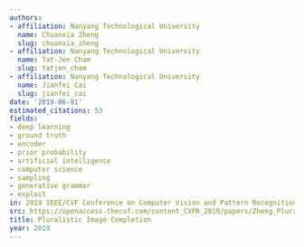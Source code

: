 ```yaml
---
authors:
- affiliation: Nanyang Technological University
  name: Chuanxia Zheng
  slug: chuanxia_zheng
- affiliation: Nanyang Technological University
  name: Tat-Jen Cham
  slug: tatjen_cham
- affiliation: Nanyang Technological University
  name: Jianfei Cai
  slug: jianfei_cai
date: '2019-06-01'
estimated_citations: 53
fields:
- deep learning
- ground truth
- encoder
- prior probability
- artificial intelligence
- computer science
- sampling
- generative grammar
- exploit
in: 2019 IEEE/CVF Conference on Computer Vision and Pattern Recognition (CVPR)
src: https://openaccess.thecvf.com/content_CVPR_2019/papers/Zheng_Pluralistic_Image_Completion_CVPR_2019_paper.pdf
title: Pluralistic Image Completion
year: 2019
---
```

